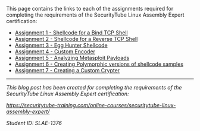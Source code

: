 
This page contains the links to each of the assignments required for completing the requirements of the SecurityTube Linux Assembly Expert certification:

*  [Assignment 1 - Shellcode for a Bind TCP Shell](/SLAE/Assignment_1/Docs/Assignment_1.html)
*  [Assignment 2 - Shellcode for a Reverse TCP Shell](/SLAE/Assignment_2/Docs/Assignment_2.html)
*  [Assignment 3 - Egg Hunter Shellcode](/SLAE/Assignment_3/Docs/Assignment_3.html)
*  [Assignment 4 - Custom Encoder](/SLAE/Assignment_4/Docs/Assignment_4.html)
*  [Assignment 5 - Analyzing Metasploit Payloads](/SLAE/Assignment_5/Docs/Assignment_5.html)
*  [Assignment 6 - Creating Polymorphic versions of shellcode samples](/SLAE/Assignment_6/Docs/Assignment_6.html)
*  [Assignment 7 - Creating a Custom Crypter](/SLAE/Assignment_7/Docs/Assignment_7.html)

---

*This blog post has been created for completing the requirements of the SecurityTube Linux Assembly Expert certification:*

*https://securitytube-training.com/online-courses/securitytube-linux-assembly-expert/*

*Student ID: SLAE-1376*
